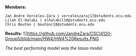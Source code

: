 **Members:** 

	Jan Andre Verceles-Zara | verceleszaraj17@students.ecu.edu
	Lilah El-Halabi | elhalabil18@students.ecu.edu
	Chris Bouton | boutonc18@students.ecu.edu


**Results:**
![]https://github.com/JandreZara/CSCI4120-Group5/blob/main/HW4/HW4%20Results.PNG

*The best performing model was the lasso model*
